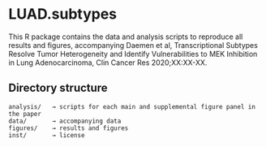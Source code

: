 # LUAD.subtypes
This R package contains the data and analysis scripts to reproduce all results and figures, accompanying Daemen et al, Transcriptional Subtypes Resolve Tumor Heterogeneity and Identify Vulnerabilities to MEK Inhibition in Lung Adenocarcinoma, Clin Cancer Res 2020;XX:XX-XX.

## Directory structure

```
analysis/   → scripts for each main and supplemental figure panel in the paper
data/       → accompanying data
figures/    → results and figures
inst/       → license
```
